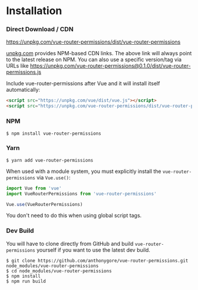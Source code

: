 # Installation

### Direct Download / CDN

https://unpkg.com/vue-router-permissions/dist/vue-router-permissions

[unpkg.com](https://unpkg.com) provides NPM-based CDN links. The above link will always point to the latest release on NPM. You can also use a specific version/tag via URLs like https://unpkg.com/vue-router-permissions@0.1.0/dist/vue-router-permissions.js
 
Include vue-router-permissions after Vue and it will install itself automatically:

```html
<script src="https://unpkg.com/vue/dist/vue.js"></script>
<script src="https://unpkg.com/vue-router-permissions/dist/vue-router-permissions.js"></script>
```

### NPM

    $ npm install vue-router-permissions

### Yarn

    $ yarn add vue-router-permissions

When used with a module system, you must explicitly install the `vue-router-permissions` via `Vue.use()`:

```javascript
import Vue from 'vue'
import VueRouterPermissions from 'vue-router-permissions'

Vue.use(VueRouterPermissions)
```

You don't need to do this when using global script tags.

### Dev Build

You will have to clone directly from GitHub and build `vue-router-permissions` yourself if
you want to use the latest dev build.

    $ git clone https://github.com/anthonygore/vue-router-permissions.git node_modules/vue-router-permissions
    $ cd node_modules/vue-router-permissions
    $ npm install
    $ npm run build
